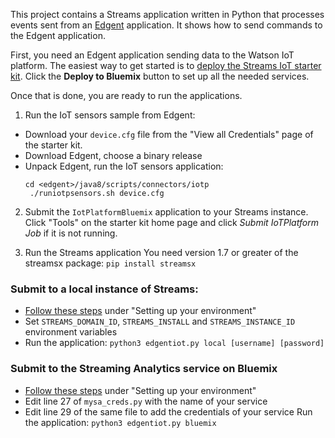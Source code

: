This project contains a Streams application written in Python that processes events sent from an [Edgent](https://edgent.apache.org) application. It shows how to send commands to the Edgent application.

First, you need an Edgent application sending data to the Watson IoT platform.
The easiest way to get started is to [deploy the Streams IoT starter kit](https://github.com/IBMStreams/streamsx.iot.starterkit). Click the **Deploy to Bluemix** button to set up all the needed services.

Once that is done, you are ready to run the applications.

1. Run the IoT sensors sample from Edgent:
  - Download your `device.cfg` file from the "View all Credentials" page of the starter kit.
  - Download Edgent, choose a binary release
  - Unpack Edgent, run the IoT sensors application:
    ```
    cd <edgent>/java8/scripts/connectors/iotp
     ./runiotpsensors.sh device.cfg
     ```

2. Submit the `IotPlatformBluemix` application to your Streams instance. Click "Tools" on the starter kit home page and click *Submit IoTPlatform Job* if it is not running.

 
3. Run the Streams application 
You need version 1.7 or greater of the streamsx package:
`pip install streamsx`


### Submit to a local instance of Streams: 
- [Follow these steps](http://ibmstreams.github.io/streamsx.documentation/docs/python/1.6/python-appapi-devguide-3/#31-setting-up-your-environment)  under "Setting up your environment"
- Set `STREAMS_DOMAIN_ID`, `STREAMS_INSTALL` and `STREAMS_INSTANCE_ID` environment variables
- Run the application: 
`python3 edgentiot.py local [username] [password]`

### Submit to the Streaming Analytics service on Bluemix 
- [Follow these steps](http://ibmstreams.github.io/streamsx.documentation/docs/python/1.6/python-appapi-devguide-2a/#21-setting-up-your-python-environment) under "Setting up your environment"
- Edit line 27 of  `mysa_creds.py` with the name of your service
- Edit line 29 of the same file to add the credentials of your service
Run the application: 
`python3 edgentiot.py bluemix`
